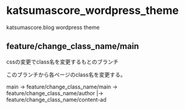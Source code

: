 # katsumascore_wordpress_theme

katsumascore.blog wordpress theme

## feature/change_class_name/main

cssの変更でclass名を変更するもとのブランチ

このブランチから各ページのclass名を変更する。

main -> feature/change_class_name/main -> feature/change_class_name/author
                                      |-> feature/change_class_name/content-ad
